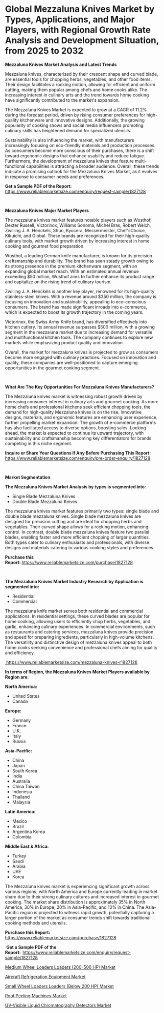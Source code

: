 <p><h1>Global Mezzaluna Knives Market by Types, Applications, and Major Players, with Regional Growth Rate Analysis and Development Situation, from 2025 to 2032</h1></p><p><strong>Mezzaluna Knives Market Analysis and Latest Trends</strong></p>
<p><p>Mezzaluna knives, characterized by their crescent shape and curved blade, are essential tools for chopping herbs, vegetables, and other food items. Their design facilitates a rocking motion, allowing for efficient and uniform cutting, making them popular among chefs and home cooks alike. The increasing interest in culinary arts and the trend towards home cooking have significantly contributed to the market's expansion.</p><p>The Mezzaluna Knives Market is expected to grow at a CAGR of 11.2% during the forecast period, driven by rising consumer preferences for high-quality kitchenware and innovative designs. Additionally, the growing popularity of cooking shows and social media influencers promoting culinary skills has heightened demand for specialized utensils. </p><p>Sustainability is also influencing the market, with manufacturers increasingly focusing on eco-friendly materials and production processes. As consumers become more conscious of their purchases, there is a shift toward ergonomic designs that enhance usability and reduce fatigue. Furthermore, the development of mezzaluna knives that feature multi-functional capabilities is attracting a broader audience. Overall, these trends indicate a promising outlook for the Mezzaluna Knives Market, as it evolves in response to consumer needs and preferences.</p></p>
<p><strong>Get a Sample PDF of the Report:&nbsp;</strong> <a href="https://www.reliablemarketsize.com/enquiry/request-sample/1827128?utm_campaign=3447&utm_medium=2&utm_source=Github&utm_content=ia&utm_term=05042025&utm_id=mezzaluna-knives">https://www.reliablemarketsize.com/enquiry/request-sample/1827128</a></p>
<p>&nbsp;</p>
<p><strong>Mezzaluna Knives Major Market Players</strong></p>
<p><p>The mezzaluna knives market features notable players such as Wusthof, Dexter Russell, Victorinox, Williams Sonoma, Michel Bras, Robert Welch, Zwilling J. A. Henckels, Shun, Kyocera, Messermeister, Chef'sChoice, Kikuichi, and Global. These brands are recognized for their high-quality culinary tools, with market growth driven by increasing interest in home cooking and gourmet food preparation.</p><p>Wusthof, a leading German knife manufacturer, is known for its precision craftsmanship and durability. The brand has seen steady growth owing to its strong presence in the premium kitchenware segment, with an expanding global market reach. With an estimated annual revenue exceeding $50 million, Wusthof aims to further enhance its product range and capitalize on the rising trend of culinary tourism.</p><p>Zwilling J. A. Henckels is another key player, renowned for its high-quality stainless-steel knives. With a revenue around $350 million, the company is focusing on innovation and sustainability, appealing to eco-conscious consumers. The brand has made significant inroads into e-commerce, which is expected to boost its growth trajectory in the coming years.</p><p>Victorinox, the Swiss Army Knife brand, has diversified effectively into kitchen cutlery. Its annual revenue surpasses $500 million, with a growing segment in the mezzaluna market due to increasing demand for versatile and multifunctional kitchen tools. The company continues to explore new markets while emphasizing product quality and innovation.</p><p>Overall, the market for mezzaluna knives is projected to grow as consumers become more engaged with culinary practices. Focused on innovation and quality, these companies are well-positioned to capture emerging opportunities in the gourmet cooking segment.</p></p>
<p>&nbsp;</p>
<p><strong>What Are The Key Opportunities For Mezzaluna Knives Manufacturers?</strong></p>
<p><p>The Mezzaluna knives market is witnessing robust growth driven by increasing consumer interest in culinary arts and gourmet cooking. As more home chefs and professional kitchens seek efficient chopping tools, the demand for high-quality Mezzaluna knives is on the rise. Innovative designs, materials, and ergonomic features are enhancing user experience, further propelling market expansion. The growth of e-commerce platforms has also facilitated access to diverse options, boosting sales. Looking ahead, the market is expected to continue its upward trajectory, with sustainability and craftsmanship becoming key differentiators for brands competing in this niche segment.</p></p>
<p><strong>Inquire or Share Your Questions If Any Before Purchasing This Report:</strong> <a href="https://www.reliablemarketsize.com/enquiry/pre-order-enquiry/1827128?utm_campaign=3447&utm_medium=2&utm_source=Github&utm_content=ia&utm_term=05042025&utm_id=mezzaluna-knives">https://www.reliablemarketsize.com/enquiry/pre-order-enquiry/1827128</a></p>
<p>&nbsp;</p>
<p><strong>Market Segmentation</strong></p>
<p><strong>The Mezzaluna Knives Market Analysis by types is segmented into:</strong></p>
<p><ul><li>Single Blade Mezzaluna Knives</li><li>Double Blade Mezzaluna Knives</li></ul></p>
<p><p>The mezzaluna knives market features primarily two types: single blade and double blade mezzaluna knives. Single blade mezzaluna knives are designed for precision cutting and are ideal for chopping herbs and vegetables. Their curved shape allows for a rocking motion, enhancing control. In contrast, double blade mezzaluna knives feature two parallel blades, enabling faster and more efficient chopping of larger quantities. Both types cater to culinary enthusiasts and professionals, with diverse designs and materials catering to various cooking styles and preferences.</p></p>
<p><strong>Purchase this Report:&nbsp;</strong><a href="https://www.reliablemarketsize.com/purchase/1827128?utm_campaign=3447&utm_medium=2&utm_source=Github&utm_content=ia&utm_term=05042025&utm_id=mezzaluna-knives">https://www.reliablemarketsize.com/purchase/1827128</a></p>
<p>&nbsp;</p>
<p><strong>The Mezzaluna Knives Market Industry Research by Application is segmented into:</strong></p>
<p><ul><li>Residential</li><li>Commercial</li></ul></p>
<p><p>The mezzaluna knife market serves both residential and commercial applications. In residential settings, these curved blades are popular for home cooking, allowing users to efficiently chop herbs, vegetables, and garlic, enhancing culinary experiences. In commercial environments, such as restaurants and catering services, mezzaluna knives provide precision and speed for preparing ingredients, particularly in high-volume kitchens. The versatility and distinctive design of mezzaluna knives appeal to both home cooks seeking convenience and professional chefs aiming for quality and efficiency.</p></p>
<p><a href="https://www.reliablemarketsize.com/mezzaluna-knives-r1827128?utm_campaign=3447&utm_medium=2&utm_source=Github&utm_content=ia&utm_term=05042025&utm_id=mezzaluna-knives">&nbsp;https://www.reliablemarketsize.com/mezzaluna-knives-r1827128</a></p>
<p><strong>In terms of Region, the Mezzaluna Knives Market Players available by Region are:</strong></p>
<p>
    <p> <strong> North America: </strong>
        <ul>
            <li>United States</li>
            <li>Canada</li>
        </ul>
        </p> 
    <p> <strong> Europe: </strong>
        <ul>
            <li>Germany</li>
            <li>France</li>
            <li>U.K.</li>
            <li>Italy</li>
            <li>Russia</li>
        </ul>
        </p> 
    <p> <strong> Asia-Pacific: </strong>
        <ul>
            <li>China</li>
            <li>Japan</li>
            <li>South Korea</li>
            <li>India</li>
            <li>Australia</li>
            <li>China Taiwan</li>
            <li>Indonesia</li>
            <li>Thailand</li>
            <li>Malaysia</li>
        </ul>
        </p> 
    <p> <strong> Latin America: </strong>
        <ul>
            <li>Mexico</li>
            <li>Brazil</li>
            <li>Argentina Korea</li>
            <li>Colombia</li>
        </ul>
        </p> 
    <p> <strong> Middle East & Africa: </strong>
        <ul>
            <li>Turkey</li>
            <li>Saudi</li>
            <li>Arabia</li>
            <li>UAE</li>
            <li>Korea</li>
        </ul>
    </p>
    </p>
<p><p>The Mezzaluna knives market is experiencing significant growth across various regions, with North America and Europe currently leading in market share due to their strong culinary cultures and increased interest in gourmet cooking. The market share distribution is approximately 35% in North America, 30% in Europe, 20% in Asia-Pacific, and 10% in China. The Asia-Pacific region is projected to witness rapid growth, potentially capturing a larger portion of the market as consumer trends shift towards traditional cooking methods and utensils.</p></p>
<p><strong>Purchase this Report: </strong><a href="https://www.reliablemarketsize.com/purchase/1827128?utm_campaign=3447&utm_medium=2&utm_source=Github&utm_content=ia&utm_term=05042025&utm_id=mezzaluna-knives">https://www.reliablemarketsize.com/purchase/1827128</a></p>
<p>&nbsp;<strong>Get a Sample PDF of the Report:&nbsp;&nbsp;</strong><a href="https://www.reliablemarketsize.com/enquiry/request-sample/1827128?utm_campaign=3447&utm_medium=2&utm_source=Github&utm_content=ia&utm_term=05042025&utm_id=mezzaluna-knives">https://www.reliablemarketsize.com/enquiry/request-sample/1827128</a></p>
<p><strong></strong></p>
<p><p><a href="https://www.linkedin.com/pulse/medium-wheel-loaders-200-500-hp-market-trend-analysis-suggests-bkkrf?utm_campaign=3447&utm_medium=2&utm_source=Github&utm_content=ia&utm_term=05042025&utm_id=mezzaluna-knives">Medium Wheel Loaders Loaders (200-500 HP) Market</a></p><p><a href="https://www.linkedin.com/pulse/industry-projections-global-aircraft-refrigeration-equipment-3b6mf?utm_campaign=3447&utm_medium=2&utm_source=Github&utm_content=ia&utm_term=05042025&utm_id=mezzaluna-knives">Aircraft Refrigeration Equipment Market</a></p><p><a href="https://www.linkedin.com/pulse/how-new-trends-shaping-small-wheel-loaders-below-200-hp-ly41f?utm_campaign=3447&utm_medium=2&utm_source=Github&utm_content=ia&utm_term=05042025&utm_id=mezzaluna-knives">Small Wheel Loaders Loaders (Below 200 HP) Market</a></p><p><a href="https://www.linkedin.com/pulse/root-peeling-machines-market-strategic-insights-product-evolution-smhpf?utm_campaign=3447&utm_medium=2&utm_source=Github&utm_content=ia&utm_term=05042025&utm_id=mezzaluna-knives">Root Peeling Machines Market</a></p><p><a href="https://www.linkedin.com/pulse/accelerated-growth-uv-visible-liquid-chromatography-detectors-cae9c?utm_campaign=3447&utm_medium=2&utm_source=Github&utm_content=ia&utm_term=05042025&utm_id=mezzaluna-knives">UV-Visible Liquid Chromatography Detectors Market</a></p></p>